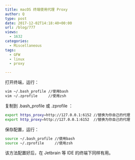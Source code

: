 ```yaml
---
title: macOS 终端使用代理 Proxy
author: Q
type: post
date: 2017-12-02T14:18:40+00:00
url: /blog/777
views:
  - 1632
categories:
  - Miscellaneous
tags:
  - GFW
  - linux
  - proxy

---
```

打开终端，运行：

```bash
vim ~/.bash_profile //使用bash
vim ~/.zprofile     //使用zsh
```

复制到 .bash_profile 或 .zprofile ：

```bash
export https_proxy=http://127.0.0.1:6152 //替换为你自己的代理 
export http_proxy=http://127.0.0.1:6152  //替换为你自己的代理 
```

保存配置，运行：

```bash
source ~/.bash_profile //使用bash
source ~/.zprofile     //使用zsh
```

该方法配置好后，在 Jetbrain 等 IDE 的终端下同样有用。